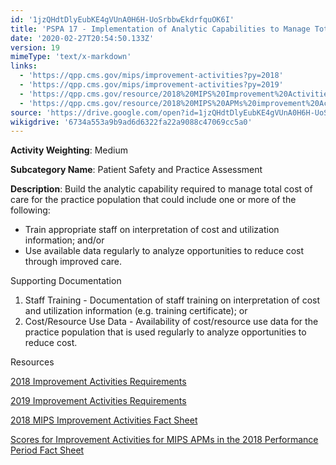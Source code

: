```yaml
---
id: '1jzQHdtDlyEubKE4gVUnA0H6H-UoSrbbwEkdrfquOK6I'
title: 'PSPA 17 - Implementation of Analytic Capabilities to Manage Total Cost of Care for Practice Population'
date: '2020-02-27T20:54:50.133Z'
version: 19
mimeType: 'text/x-markdown'
links:
  - 'https://qpp.cms.gov/mips/improvement-activities?py=2018'
  - 'https://qpp.cms.gov/mips/improvement-activities?py=2019'
  - 'https://qpp.cms.gov/resource/2018%20MIPS%20Improvement%20Activities%20Fact%20Sheet'
  - 'https://qpp.cms.gov/resource/2018%20MIPS%20APMs%20improvement%20Activities%20scores%20fact%20sheet'
source: 'https://drive.google.com/open?id=1jzQHdtDlyEubKE4gVUnA0H6H-UoSrbbwEkdrfquOK6I'
wikigdrive: '6734a553a9b9ad6d6322fa22a9088c47069cc5a0'
---
```

**Activity Weighting**: Medium

**Subcategory Name**: Patient Safety and Practice Assessment

**Description**: Build the analytic capability required to manage total cost of care for the practice population that could include one or more of the following:

* Train appropriate staff on interpretation of cost and utilization information; and/or
* Use available data regularly to analyze opportunities to reduce cost through improved care.

Supporting Documentation

1. Staff Training - Documentation of staff training on interpretation of cost and utilization information (e.g. training certificate); or
2. Cost/Resource Use Data - Availability of cost/resource use data for the practice population that is used regularly to analyze opportunities to reduce cost.

Resources

[2018 Improvement Activities Requirements](https://qpp.cms.gov/mips/improvement-activities?py=2018)

[2019 Improvement Activities Requirements](https://qpp.cms.gov/mips/improvement-activities?py=2019)

[2018 MIPS Improvement Activities Fact Sheet](https://qpp.cms.gov/resource/2018%20MIPS%20Improvement%20Activities%20Fact%20Sheet)

[Scores for Improvement Activities for MIPS APMs in the 2018 Performance Period Fact Sheet](https://qpp.cms.gov/resource/2018%20MIPS%20APMs%20improvement%20Activities%20scores%20fact%20sheet)
